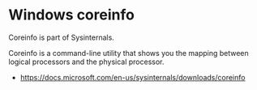 # Windows coreinfo

Coreinfo is part of Sysinternals.

Coreinfo is a command-line utility that shows you the mapping between logical processors and the physical processor.

* <https://docs.microsoft.com/en-us/sysinternals/downloads/coreinfo>

